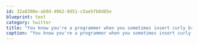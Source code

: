 ```yaml
---
id: 32a8308e-ab9d-4962-9d51-c5ae5fb0d65e
blueprint: text
category: twitter
title: "You know you're a programmer when you sometimes insert curly brackets and semicolons in your emails"
caption: "You know you're a programmer when you sometimes insert curly brackets and semicolons in your emails"
---
```

